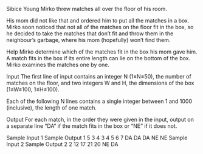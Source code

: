Sibice
Young Mirko threw matches all over the floor of his room.

His mom did not like that and ordered him to put all the matches in a box. Mirko soon noticed that not all of the matches on the floor fit in the box, so he decided to take the matches that don’t fit and throw them in the neighbour’s garbage, where his mom (hopefully) won’t find them.

Help Mirko determine which of the matches fit in the box his mom gave him. A match fits in the box if its entire length can lie on the bottom of the box. Mirko examines the matches one by one.

Input
The first line of input contains an integer N (1≤N≤50), the number of matches on the floor, and two integers W and H, the dimensions of the box (1≤W≤100, 1≤H≤100).

Each of the following N lines contains a single integer between 1 and 1000 (inclusive), the length of one match.

Output
For each match, in the order they were given in the input, output on a separate line “DA” if the match fits in the box or “NE” if it does not.

Sample Input 1	Sample Output 1
5 3 4
3
4
5
6
7
DA
DA
DA
NE
NE
Sample Input 2	Sample Output 2
2 12 17
21
20
NE
DA